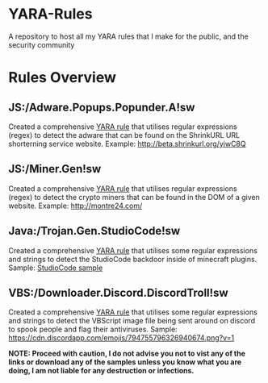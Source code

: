 # YARA-Rules
A repository to host all my YARA rules that I make for the public, and the security community


# Rules Overview

## JS:/Adware.Popups.Popunder.A!sw

Created a comprehensive [YARA rule](../main/Javascript/Adware/Popups/Popunder/A/AdsterraAdware.yara) that utilises regular expressions (regex) to detect the adware that can be found on the ShrinkURL URL shorterning service website. 
Example: http://beta.shrinkurl.org/yiwC8Q

## JS:/Miner.Gen!sw

Created a comprehensive [YARA rule](../main/Javascript/Miners) that utilises regular expressions (regex) to detect the crypto miners that can be found in the DOM of a given website.
Example: http://montre24.com/

## Java:/Trojan.Gen.StudioCode!sw

Created a comprehensive [YARA rule](../main/Java/Trojans/StudioCode.yara) that utilises some regular expressions and strings to detect the StudioCode backdoor inside of minecraft plugins.
Sample: <a href="../main/Java/Trojans/StudioCode-sample.jar">StudioCode sample</a>

## VBS:/Downloader.Discord.DiscordTroll!sw

Created a comprehensive [YARA rule](../main/VBS/Downloaders/Discord/DiscordTroll.yara) that utilises some regular expressions and strings to detect the VBScript image file being sent around on discord to spook people and flag their antiviruses.
Sample: https://cdn.discordapp.com/emojis/794755796326940674.png?v=1

**NOTE: Proceed with caution, I do not advise you not to vist any of the links or download any of the samples unless you know what you are doing, I am not liable for any destruction or infections.**
